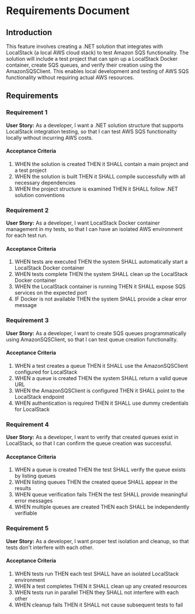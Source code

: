# Requirements Document

## Introduction

This feature involves creating a .NET solution that integrates with LocalStack (a local AWS cloud stack) to test Amazon SQS functionality. The solution will include a test project that can spin up a LocalStack Docker container, create SQS queues, and verify their creation using the AmazonSQSClient. This enables local development and testing of AWS SQS functionality without requiring actual AWS resources.

## Requirements

### Requirement 1

**User Story:** As a developer, I want a .NET solution structure that supports LocalStack integration testing, so that I can test AWS SQS functionality locally without incurring AWS costs.

#### Acceptance Criteria

1. WHEN the solution is created THEN it SHALL contain a main project and a test project
2. WHEN the solution is built THEN it SHALL compile successfully with all necessary dependencies
3. WHEN the project structure is examined THEN it SHALL follow .NET solution conventions

### Requirement 2

**User Story:** As a developer, I want LocalStack Docker container management in my tests, so that I can have an isolated AWS environment for each test run.

#### Acceptance Criteria

1. WHEN tests are executed THEN the system SHALL automatically start a LocalStack Docker container
2. WHEN tests complete THEN the system SHALL clean up the LocalStack Docker container
3. WHEN the LocalStack container is running THEN it SHALL expose SQS services on the expected port
4. IF Docker is not available THEN the system SHALL provide a clear error message

### Requirement 3

**User Story:** As a developer, I want to create SQS queues programmatically using AmazonSQSClient, so that I can test queue creation functionality.

#### Acceptance Criteria

1. WHEN a test creates a queue THEN it SHALL use the AmazonSQSClient configured for LocalStack
2. WHEN a queue is created THEN the system SHALL return a valid queue URL
3. WHEN the AmazonSQSClient is configured THEN it SHALL point to the LocalStack endpoint
4. WHEN authentication is required THEN it SHALL use dummy credentials for LocalStack

### Requirement 4

**User Story:** As a developer, I want to verify that created queues exist in LocalStack, so that I can confirm the queue creation was successful.

#### Acceptance Criteria

1. WHEN a queue is created THEN the test SHALL verify the queue exists by listing queues
2. WHEN listing queues THEN the created queue SHALL appear in the results
3. WHEN queue verification fails THEN the test SHALL provide meaningful error messages
4. WHEN multiple queues are created THEN each SHALL be independently verifiable

### Requirement 5

**User Story:** As a developer, I want proper test isolation and cleanup, so that tests don't interfere with each other.

#### Acceptance Criteria

1. WHEN tests run THEN each test SHALL have an isolated LocalStack environment
2. WHEN a test completes THEN it SHALL clean up any created resources
3. WHEN tests run in parallel THEN they SHALL not interfere with each other
4. WHEN cleanup fails THEN it SHALL not cause subsequent tests to fail
